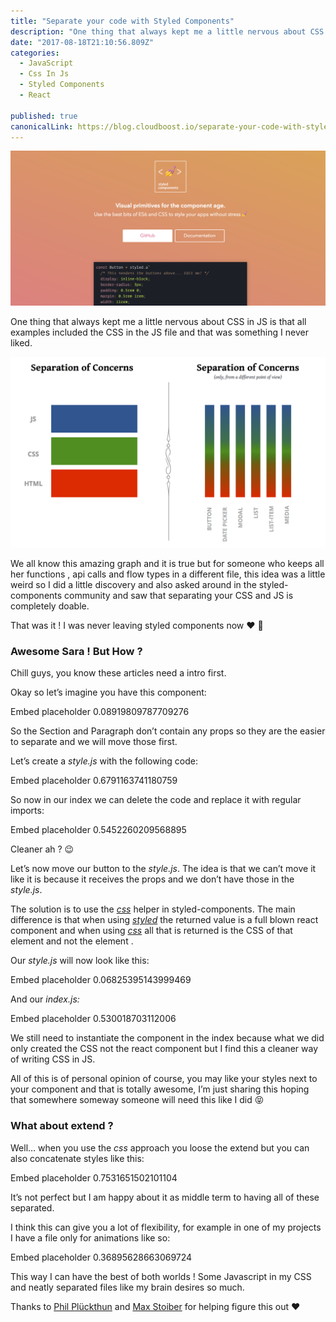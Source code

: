 ```yaml
---
title: "Separate your code with Styled Components"
description: "One thing that always kept me a little nervous about CSS in JS is that all examples included the CSS in the JS file and that was something I never liked. We all know this amazing graph and it is true…"
date: "2017-08-18T21:10:56.809Z"
categories: 
  - JavaScript
  - Css In Js
  - Styled Components
  - React

published: true
canonicalLink: https://blog.cloudboost.io/separate-your-code-with-styled-components-ec4fd1ee3ef8
---
```


![](./asset-1.png)

One thing that always kept me a little nervous about CSS in JS is that all examples included the CSS in the JS file and that was something I never liked.

![](./asset-2.png)

We all know this amazing graph and it is true but for someone who keeps all her functions , api calls and flow types in a different file, this idea was a little weird so I did a little discovery and also asked around in the styled-components community and saw that separating your CSS and JS is completely doable.

That was it ! I was never leaving styled components now ❤️ 🎉

### Awesome Sara ! But How ?

Chill guys, you know these articles need a intro first.

Okay so let’s imagine you have this component:

Embed placeholder 0.08919809787709276

So the Section and Paragraph don’t contain any props so they are the easier to separate and we will move those first.

Let’s create a _style.js_ with the following code:

Embed placeholder 0.6791163741180759

So now in our index we can delete the code and replace it with regular imports:

Embed placeholder 0.5452260209568895

Cleaner ah ? 😉

Let’s now move our button to the _style.js_. The idea is that we can’t move it like it is because it receives the props and we don’t have those in the _style.js_.

The solution is to use the [_css_](https://www.styled-components.com/docs/api#css) helper in styled-components. The main difference is that when using [_styled_](https://www.styled-components.com/docs/api#styled) the returned value is a full blown react component and when using [_css_](https://www.styled-components.com/docs/api#css) all that is returned is the CSS of that element and not the element .

Our _style.js_ will now look like this:

Embed placeholder 0.06825395143999469

And our _index.js:_

Embed placeholder 0.530018703112006

We still need to instantiate the component in the index because what we did only created the CSS not the react component but I find this a cleaner way of writing CSS in JS.

All of this is of personal opinion of course, you may like your styles next to your component and that is totally awesome, I’m just sharing this hoping that somewhere someway someone will need this like I did 😝

### What about extend ?

Well… when you use the _css_ approach you loose the extend but you can also concatenate styles like this:

Embed placeholder 0.7531651502101104

It’s not perfect but I am happy about it as middle term to having all of these separated.

I think this can give you a lot of flexibility, for example in one of my projects I have a file only for animations like so:

Embed placeholder 0.36895628663069724

This way I can have the best of both worlds ! Some Javascript in my CSS and neatly separated files like my brain desires so much.

Thanks to [Phil Plückthun](https://twitter.com/_philpl) and [Max Stoiber](https://twitter.com/mxstbr) for helping figure this out ❤️